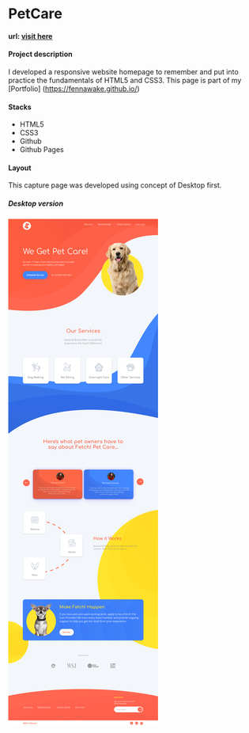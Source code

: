 # PetCare

#### url: [visit here](https://fennawake.github.io/capture-page-html-css/)

#### Project description

I developed a responsive website homepage to remember and put into practice the fundamentals of HTML5 and CSS3. This page is part of my [Portfolio] (https://fennawake.github.io/)

#### Stacks

- HTML5
- CSS3
- Github
- Github Pages

#### Layout

This capture page was developed using concept of Desktop first.

##### Desktop version

![Desktop.png](/assets/images/layout/layout.png)
